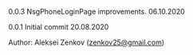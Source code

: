 0.0.3
NsgPhoneLoginPage improvements.
06.10.2020

0.0.1
Initial commit
20.08.2020

Author: Aleksei Zenkov (zenkov25@gmail.com)